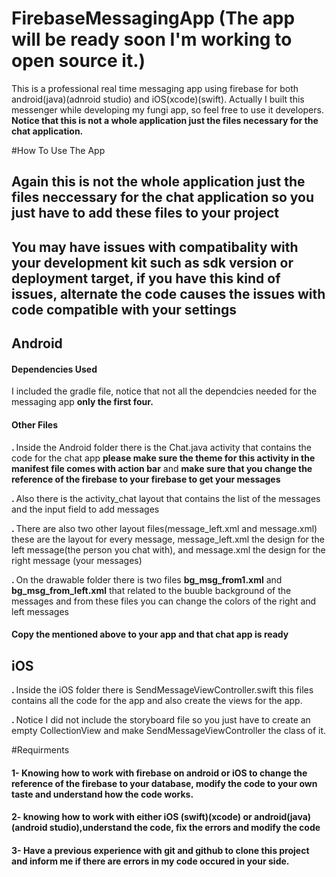 # FirebaseMessagingApp (The app will be ready soon I'm working to open source it.)
This is a professional real time messaging app using firebase for both android(java)(adnroid studio) and iOS(xcode)(swift). Actually I built this messenger while developing my fungi app, so feel free to use it developers.<b> Notice that this is not a whole application just the files necessary for the chat application.</b>


#How To Use The App

<h2> Again this is not the whole application just the files neccessary for the chat application so you just have to add these files to your project</h2>
<h2> You may have issues with compatibality with your development kit such as sdk version or deployment target, if you have this kind of issues, alternate the code causes the issues with code compatible with your settings</h2>

<h2>Android</h2>
<h4> Dependencies Used</h4>
<p> I included the gradle file, notice that not all the dependcies needed for the messaging app <b>only the first four.</b></p>

<h4>Other Files</h4>

<p><b>. </b>Inside the Android folder there is the Chat.java activity that contains the code for the chat app <b> please make                                sure the theme for this activity in the manifest file comes with action bar</b> and <b> make sure that you change the reference of the firebase to your firebase to get your messages</b></p>


<p><b>. </b>Also there is the activity_chat layout that contains the list of the messages and the input field to add messages</p>
<p><b>. </b>There are also two other layout files(message_left.xml and message.xml) these are the layout for every message,      message_left.xml the design for the left message(the person you chat with), and message.xml the design for the right message (your messages)</p>
<p><b>. </b>On the drawable folder there is two files <b>bg_msg_from1.xml</b> and <b>bg_msg_from_left.xml</b> that related to the buuble background of the messages and from these files you can change the colors of the right and left messages</p>
<h4>Copy the mentioned above to your app and that chat app is ready</h4>

<h2>iOS</h2>
<p> <b>. </b>Inside the iOS folder there is SendMessageViewController.swift this files contains all the code for the app and also create the views for the app.</p>
<p> <b>. </b> Notice I did not include the storyboard file so you just have to create an empty CollectionView and make SendMessageViewController the class of it.</p>

#Requirments
<h4><b>1-</b> Knowing how to work with firebase on android or iOS to change the reference of the firebase to your database, modify the code to your own taste and understand how the code works.</h4>
<h4> <b>2- </b> knowing how to work with either iOS (swift)(xcode) or android(java)(android studio),understand the code, fix the errors and modify the code </h4>
<h4><b>3- </b>Have a previous experience with git and github to clone this project and inform me if there are errors in my code occured in your side.</h4>
